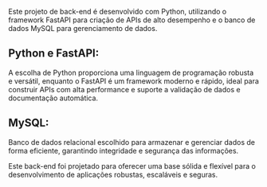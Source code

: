 Este projeto de back-end é desenvolvido com Python, utilizando o framework FastAPI para criação de APIs de alto desempenho e o banco de dados MySQL para gerenciamento de dados. 

## Python e FastAPI: 
A escolha de Python proporciona uma linguagem de programação robusta e versátil, enquanto o FastAPI é um framework moderno e rápido, ideal para construir APIs com alta performance e suporte a validação de dados e documentação automática.

## MySQL: 
Banco de dados relacional escolhido para armazenar e gerenciar dados de forma eficiente, garantindo integridade e segurança das informações.

Este back-end foi projetado para oferecer uma base sólida e flexível para o desenvolvimento de aplicações robustas, escaláveis e seguras.
